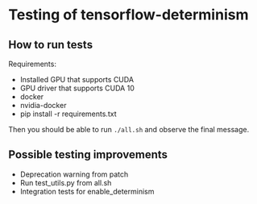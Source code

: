 # Testing of tensorflow-determinism

## How to run tests

Requirements:

  * Installed GPU that supports CUDA
  * GPU driver that supports CUDA 10
  * docker
  * nvidia-docker
  * pip install -r requirements.txt

Then you should be able to run `./all.sh` and observe the final message.

## Possible testing improvements

  * Deprecation warning from patch
  * Run test_utils.py from all.sh
  * Integration tests for enable_determinism